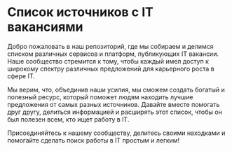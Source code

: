 # Список источников с IT вакансиями

Добро пожаловать в наш репозиторий, где мы собираем и делимся списком различных сервисов и платформ, публикующих IT вакансии. Наше сообщество стремится к тому, чтобы каждый имел доступ к широкому спектру различных предложений для карьерного роста в сфере IT.

Мы верим, что, объединив наши усилия, мы сможем создать богатый и полезный ресурс, который поможет людям находить лучшие предложения от самых разных источников. Давайте вместе помогать друг другу, делиться информацией и расширять этот список, чтобы он был полезен всем, кто ищет работу в IT.

Присоединяйтесь к нашему сообществу, делитесь своими находками и помогайте сделать поиск работы в IT простым и легким!
